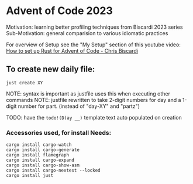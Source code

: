 # Advent of Code 2023

Motivation: learning better profiling techniques from Biscardi 2023 series
Sub-Motivation: general comparision to various idiomatic practices

For overview of Setup see the "My Setup" section of this youtube video: [How to set up Rust for Advent of Code - Chris Biscardi](https://youtu.be/fEQv-cqzbPg?si=0_AqsxhTAQVKA5n9&t=431)

## To create new daily file:

`just create XY`

NOTE: syntax is important as justfile uses this when executing other commands
NOTE: justfile rewritten to take 2-digit numbers for day and a 1-digit number for part. (instead of "day-XY" and "partz")

TODO: have the `todo!(D)ay __)` template text auto populated on creation

### Accessories used, for install Needs:

```shell
cargo install cargo-watch
cargo install cargo-generate
cargo install flamegraph
cargo install cargo-expand
cargo install cargo-show-asm
cargo install cargo-nextest --locked
cargo install just
```
